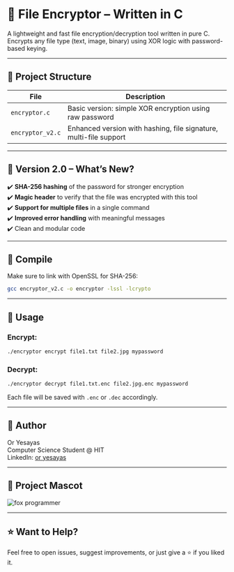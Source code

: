 # 🔐 File Encryptor – Written in C

A lightweight and fast file encryption/decryption tool written in pure C.  
Encrypts any file type (text, image, binary) using XOR logic with password-based keying.

---

## 📁 Project Structure

| File               | Description                                |
|--------------------|--------------------------------------------|
| `encryptor.c`      | Basic version: simple XOR encryption using raw password |
| `encryptor_v2.c`   | Enhanced version with hashing, file signature, multi-file support |

---

## 🚀 Version 2.0 – What’s New?

✔️ **SHA-256 hashing** of the password for stronger encryption  
✔️ **Magic header** to verify that the file was encrypted with this tool  
✔️ **Support for multiple files** in a single command  
✔️ **Improved error handling** with meaningful messages  
✔️ Clean and modular code

---

## 🔧 Compile

Make sure to link with OpenSSL for SHA-256:
```bash
gcc encryptor_v2.c -o encryptor -lssl -lcrypto
```

---

## 🧪 Usage

### Encrypt:
```bash
./encryptor encrypt file1.txt file2.jpg mypassword
```

### Decrypt:
```bash
./encryptor decrypt file1.txt.enc file2.jpg.enc mypassword
```

Each file will be saved with `.enc` or `.dec` accordingly.

---

## 🧠 Author

Or Yesayas  
Computer Science Student @ HIT  
LinkedIn: [or yesayas](https://www.linkedin.com/in/or-yesayas)

---

## 📸 Project Mascot

![fox programmer](A_vibrant_digital_illustration_features_an_anthrop.png)

---

## ⭐️ Want to Help?

Feel free to open issues, suggest improvements, or just give a ⭐ if you liked it.
